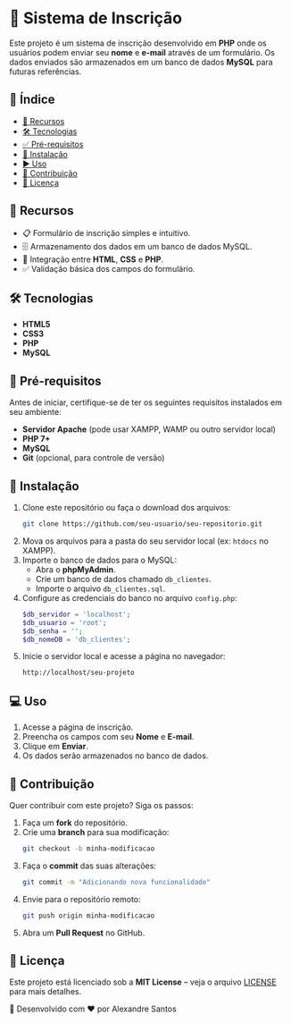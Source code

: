 # 📌 Sistema de Inscrição

Este projeto é um sistema de inscrição desenvolvido em **PHP** onde os usuários podem enviar seu **nome** e **e-mail** através de um formulário. Os dados enviados são armazenados em um banco de dados **MySQL** para futuras referências.

## 📌 Índice
- [🚀 Recursos](#-recursos)
- [🛠 Tecnologias](#-tecnologias)
- [✅ Pré-requisitos](#-pré-requisitos)
- [💾 Instalação](#-instalação)
- [▶️ Uso](#-uso)
- [🤝 Contribuição](#-contribuição)
- [📄 Licença](#-licença)


## 🚀 Recursos
- 📋 Formulário de inscrição simples e intuitivo.
- 🗄️ Armazenamento dos dados em um banco de dados MySQL.
- 🔗 Integração entre **HTML**, **CSS** e **PHP**.
- ✅ Validação básica dos campos do formulário.

## 🛠 Tecnologias
- **HTML5**
- **CSS3**
- **PHP**
- **MySQL**

## 📌 Pré-requisitos
Antes de iniciar, certifique-se de ter os seguintes requisitos instalados em seu ambiente:
- **Servidor Apache** (pode usar XAMPP, WAMP ou outro servidor local)
- **PHP 7+**
- **MySQL**
- **Git** (opcional, para controle de versão)

## 🔧 Instalação
1. Clone este repositório ou faça o download dos arquivos:
   ```sh
   git clone https://github.com/seu-usuario/seu-repositorio.git
   ```
2. Mova os arquivos para a pasta do seu servidor local (ex: `htdocs` no XAMPP).
3. Importe o banco de dados para o MySQL:
   - Abra o **phpMyAdmin**.
   - Crie um banco de dados chamado `db_clientes`.
   - Importe o arquivo `db_clientes.sql`.
4. Configure as credenciais do banco no arquivo `config.php`:
   ```php
   $db_servidor = 'localhost';
   $db_usuario = 'root';
   $db_senha = '';
   $db_nomeDB = 'db_clientes';
   ```
5. Inicie o servidor local e acesse a página no navegador:
   ```
   http://localhost/seu-projeto
   ```

## 💻 Uso  
1. Acesse a página de inscrição.
2. Preencha os campos com seu **Nome** e **E-mail**.
3. Clique em **Enviar**.
4. Os dados serão armazenados no banco de dados.

## 🤝 Contribuição
Quer contribuir com este projeto? Siga os passos:
1. Faça um **fork** do repositório.
2. Crie uma **branch** para sua modificação:
   ```sh
   git checkout -b minha-modificacao
   ```
3. Faça o **commit** das suas alterações:
   ```sh
   git commit -m "Adicionando nova funcionalidade"
   ```
4. Envie para o repositório remoto:
   ```sh
   git push origin minha-modificacao
   ```
5. Abra um **Pull Request** no GitHub.

## 📜 Licença
Este projeto está licenciado sob a **MIT License** – veja o arquivo [LICENSE](LICENSE) para mais detalhes.

📌 Desenvolvido com ❤️ por Alexandre Santos
